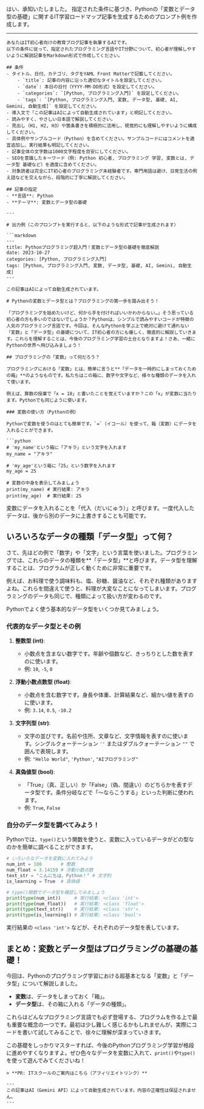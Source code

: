 はい、承知いたしました。
指定された条件に基づき、Pythonの「変数とデータ型の基礎」に関するIT学習ロードマップ記事を生成するためのプロンプト例を作成します。

---

```
あなたはIT初心者向けの教育ブログ記事を執筆するAIです。
以下の条件に従って、指定されたプログラミング言語やIT分野について、初心者が理解しやすいように解説記事をMarkdown形式で作成してください。

## 条件
- タイトル、日付、カテゴリ、タグをYAML Front Matterで記載してください。
    - `title`: 記事の内容に沿った適切なタイトルを設定してください。
    - `date`: 本日の日付（YYYY-MM-DD形式）を設定してください。
    - `categories`: `[Python, プログラミング入門]` を設定してください。
    - `tags`: `[Python, プログラミング入門, 変数, データ型, 基礎, AI, Gemini, 自動生成]` を設定してください。
- 導入文で「この記事はAIによって自動生成されています」と明記してください。
- 読みやすく、やさしい日本語で解説してください。
- 見出し（H1, H2, H3）や箇条書きを積極的に活用し、視覚的にも理解しやすいように構成してください。
- 具体例やサンプルコード（Python）を含めてください。サンプルコードにはコメントを適宜追加し、実行結果も明記してください。
- 記事全体の文字数は1000文字程度を目安にしてください。
- SEOを意識したキーワード（例: Python 初心者, プログラミング 学習, 変数とは, データ型 基礎など）を適度に含めてください。
- 対象読者は完全にIT初心者のプログラミング未経験者です。専門用語は避け、日常生活の例え話などを交えながら、段階的に丁寧に解説してください。

## 記事の指定
- **言語**: Python
- **テーマ**: 変数とデータ型の基礎

---

# 出力例（このプロンプトを実行すると、以下のような形式で記事が生成されます）

```markdown
---
title: Pythonプログラミング超入門！変数とデータ型の基礎を徹底解説
date: 2023-10-27
categories: [Python, プログラミング入門]
tags: [Python, プログラミング入門, 変数, データ型, 基礎, AI, Gemini, 自動生成]
---

この記事はAIによって自動生成されています。

# Pythonの変数とデータ型とは？プログラミングの第一歩を踏み出そう！

「プログラミングを始めたいけど、何から手を付ければいいかわからない…」そう思っている初心者の方も多いのではないでしょうか？Pythonは、シンプルで読みやすいコードが特徴の人気のプログラミング言語です。今回は、そんなPythonを学ぶ上で絶対に避けて通れない「変数」と「データ型」の基礎について、IT初心者の方にも優しく、徹底的に解説していきます。これらを理解することは、今後のプログラミング学習の土台となりますよ！さあ、一緒にPythonの世界へ飛び込みましょう！

## プログラミングの「変数」って何だろう？

プログラミングにおける「変数」とは、簡単に言うと**「データを一時的にしまっておくための箱」**のようなものです。私たちはこの箱に、数字や文字など、様々な種類のデータを入れて使います。

例えば、算数の授業で「x = 10」と書いたことを覚えていますか？この「x」が変数に当たります。Pythonでも同じように使います。

### 変数の使い方（Pythonの例）

Pythonで変数を使うのはとても簡単です。`=`（イコール）を使って、箱（変数）にデータを入れることができます。

```python
# 'my_name'という箱に「アキラ」という文字を入れます
my_name = "アキラ"

# 'my_age'という箱に「25」という数字を入れます
my_age = 25

# 変数の中身を表示してみましょう
print(my_name) # 実行結果: アキラ
print(my_age)  # 実行結果: 25
```

変数にデータを入れることを「代入（だいにゅう）」と呼びます。一度代入したデータは、後から別のデータに上書きすることも可能です。

## いろいろなデータの種類「データ型」って何？

さて、先ほどの例で「数字」や「文字」という言葉を使いました。プログラミングでは、これらのデータの種類を**「データ型」**と呼びます。データ型を理解することは、プログラムが正しく動くために非常に重要です。

例えば、お料理で使う調味料も、塩、砂糖、醤油など、それぞれ種類がありますよね。これらを間違えて使うと、料理が大変なことになってしまいます。プログラミングのデータも同じで、種類によって扱い方が変わるのです。

Pythonでよく使う基本的なデータ型をいくつか見てみましょう。

### 代表的なデータ型とその例

1.  **整数型 (int)**:
    *   小数点を含まない数字です。年齢や個数など、きっちりとした数を表すのに使います。
    *   例: `10`, `-5`, `0`

2.  **浮動小数点数型 (float)**:
    *   小数点を含む数字です。身長や体重、計算結果など、細かい値を表すのに使います。
    *   例: `3.14`, `0.5`, `-10.2`

3.  **文字列型 (str)**:
    *   文字の並びです。名前や住所、文章など、文字情報を表すのに使います。シングルクォーテーション `''` またはダブルクォーテーション `""` で囲んで表現します。
    *   例: `"Hello World"`, `'Python'`, `"AIプログラミング"`

4.  **真偽値型 (bool)**:
    *   「True」（真、正しい）か「False」（偽、間違い）のどちらかを表すデータ型です。条件分岐などで「〜ならこうする」といった判断に使われます。
    *   例: `True`, `False`

### 自分のデータ型を調べてみよう！

Pythonでは、`type()`という関数を使うと、変数に入っているデータがどの型なのかを簡単に調べることができます。

```python
# いろいろなデータを変数に入れてみよう
num_int = 100       # 整数
num_float = 3.14159 # 浮動小数点数
text_str = "こんにちは、Python！" # 文字列
is_learning = True  # 真偽値

# type()関数でデータ型を確認してみましょう
print(type(num_int))     # 実行結果: <class 'int'>
print(type(num_float))   # 実行結果: <class 'float'>
print(type(text_str))    # 実行結果: <class 'str'>
print(type(is_learning)) # 実行結果: <class 'bool'>
```
実行結果の `<class 'int'>` などが、それぞれのデータ型を表しています。

## まとめ：変数とデータ型はプログラミングの基礎の基礎！

今回は、Pythonのプログラミング学習における超基本となる「変数」と「データ型」について解説しました。

*   **変数**は、データをしまっておく「箱」。
*   **データ型**は、その箱に入れる「データの種類」。

これらはどんなプログラミング言語でも必ず登場する、プログラムを作る上で最も重要な概念の一つです。最初は少し難しく感じるかもしれませんが、実際にコードを書いて試してみることで、徐々に理解が深まっていきます。

この基礎をしっかりマスターすれば、今後のPythonプログラミング学習が格段に進めやすくなりますよ。ぜひ色々なデータを変数に入れて、`print()`や`type()`を使って遊んでみてくださいね！
```
> **PR: ITスクールのご案内はこちら（アフィリエイトリンク）**

---
この記事はAI（Gemini API）によって自動生成されています。内容の正確性は保証されません。
---
